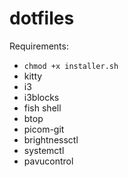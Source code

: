 # dotfiles
Requirements:
- `chmod +x installer.sh`
- kitty
- i3
- i3blocks
- fish shell
- btop
- picom-git
- brightnessctl
- systemctl
- pavucontrol
